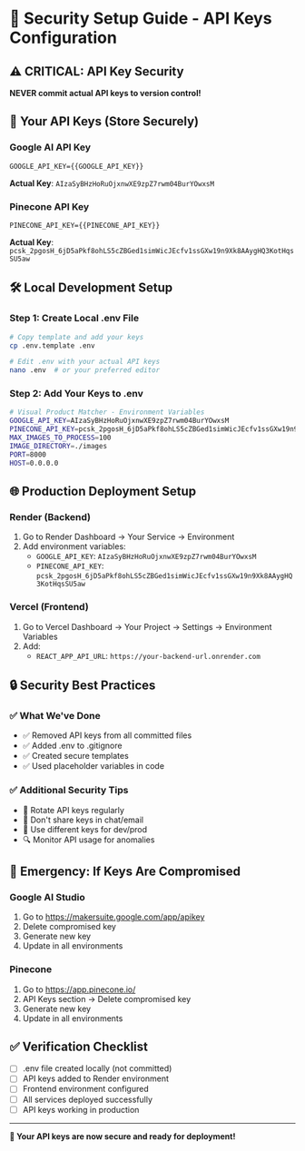 # 🔐 Security Setup Guide - API Keys Configuration

## ⚠️ CRITICAL: API Key Security

**NEVER commit actual API keys to version control!**

## 🔑 Your API Keys (Store Securely)

### Google AI API Key
```
GOOGLE_API_KEY={{GOOGLE_API_KEY}}
```
**Actual Key**: `AIzaSyBHzHoRuOjxnwXE9zpZ7rwm04BurYOwxsM`

### Pinecone API Key  
```
PINECONE_API_KEY={{PINECONE_API_KEY}}
```
**Actual Key**: `pcsk_2pgosH_6jD5aPkf8ohLS5cZBGed1simWicJEcfv1ssGXw19n9Xk8AAygHQ3KotHqsSU5aw`

## 🛠️ Local Development Setup

### Step 1: Create Local .env File
```bash
# Copy template and add your keys
cp .env.template .env

# Edit .env with your actual API keys
nano .env  # or your preferred editor
```

### Step 2: Add Your Keys to .env
```bash
# Visual Product Matcher - Environment Variables
GOOGLE_API_KEY=AIzaSyBHzHoRuOjxnwXE9zpZ7rwm04BurYOwxsM
PINECONE_API_KEY=pcsk_2pgosH_6jD5aPkf8ohLS5cZBGed1simWicJEcfv1ssGXw19n9Xk8AAygHQ3KotHqsSU5aw
MAX_IMAGES_TO_PROCESS=100
IMAGE_DIRECTORY=./images
PORT=8000
HOST=0.0.0.0
```

## 🌐 Production Deployment Setup

### Render (Backend)
1. Go to Render Dashboard → Your Service → Environment
2. Add environment variables:
   - `GOOGLE_API_KEY`: `AIzaSyBHzHoRuOjxnwXE9zpZ7rwm04BurYOwxsM`
   - `PINECONE_API_KEY`: `pcsk_2pgosH_6jD5aPkf8ohLS5cZBGed1simWicJEcfv1ssGXw19n9Xk8AAygHQ3KotHqsSU5aw`

### Vercel (Frontend)  
1. Go to Vercel Dashboard → Your Project → Settings → Environment Variables
2. Add:
   - `REACT_APP_API_URL`: `https://your-backend-url.onrender.com`

## 🔒 Security Best Practices

### ✅ What We've Done
- ✅ Removed API keys from all committed files
- ✅ Added .env to .gitignore
- ✅ Created secure templates
- ✅ Used placeholder variables in code

### ✅ Additional Security Tips
- 🔄 Rotate API keys regularly
- 👥 Don't share keys in chat/email
- 📱 Use different keys for dev/prod
- 🔍 Monitor API usage for anomalies

## 🚨 Emergency: If Keys Are Compromised

### Google AI Studio
1. Go to https://makersuite.google.com/app/apikey
2. Delete compromised key
3. Generate new key
4. Update in all environments

### Pinecone
1. Go to https://app.pinecone.io/
2. API Keys section → Delete compromised key  
3. Generate new key
4. Update in all environments

## ✅ Verification Checklist

- [ ] .env file created locally (not committed)
- [ ] API keys added to Render environment
- [ ] Frontend environment configured  
- [ ] All services deployed successfully
- [ ] API keys working in production

---
**🔐 Your API keys are now secure and ready for deployment!**
